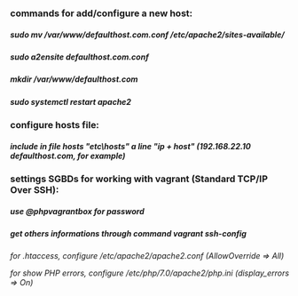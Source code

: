 ### commands for add/configure a new host:

##### sudo mv /var/www/defaulthost.com.conf /etc/apache2/sites-available/
##### sudo a2ensite defaulthost.com.conf
##### mkdir /var/www/defaulthost.com
##### sudo systemctl restart apache2

### configure hosts file:
##### include in file hosts "etc\hosts" a line "ip + host" (192.168.22.10 defaulthost.com, for example)

### settings SGBDs for working with vagrant (Standard TCP/IP Over SSH):
##### use @phpvagrantbox for password
##### get others informations through command vagrant ssh-config
 
*for .htaccess, configure /etc/apache2/apache2.conf (AllowOverride => All)* 
 
*for show PHP errors, configure /etc/php/7.0/apache2/php.ini (display_errors => On)*
